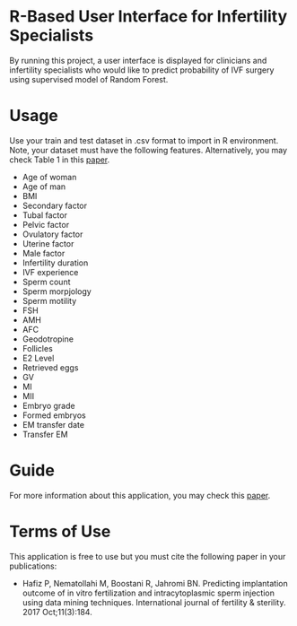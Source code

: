 # R-Based User Interface for Infertility Specialists
By running this project, a user interface is displayed for clinicians and infertility specialists who would like to predict probability of IVF surgery using supervised model of Random Forest.
# Usage
Use your train and test dataset in .csv format to import in R environment. Note, your dataset must have the following features. Alternatively, you may check Table 1  in this [paper](https://www.ncbi.nlm.nih.gov/pmc/articles/PMC5582146/).

- Age of woman
- Age of man
- BMI
- Secondary factor
- Tubal factor
- Pelvic factor
- Ovulatory factor
- Uterine factor
- Male factor
- Infertility duration
- IVF experience
- Sperm count
- Sperm morpjology
- Sperm motility
- FSH
- AMH
- AFC
- Geodotropine
- Follicles
- E2 Level
- Retrieved eggs
- GV
- MI
- MII
- Embryo grade
- Formed embryos
- EM transfer date
- Transfer EM 
# Guide
For more information about this application, you may check this [paper](https://www.researchgate.net/profile/Pegah-Hafiz-2/publication/318339735_R-based_clinical_decision_support_system_to_predict_probability_of_in_vitro_fertilization_and_intracytoplasmic_sperm_injection_for_infertile_couples/links/5bc3288aa6fdcc2c91fbd9bc/R-based-clinical-decision-support-system-to-predict-probability-of-in-vitro-fertilization-and-intracytoplasmic-sperm-injection-for-infertile-couples.pdf). 

# Terms of Use
This application is free to use but you must cite the following paper in your publications:
* Hafiz P, Nematollahi M, Boostani R, Jahromi BN. Predicting implantation outcome of in vitro fertilization and intracytoplasmic sperm injection using data mining techniques. International journal of fertility & sterility. 2017 Oct;11(3):184.
